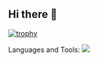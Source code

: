 ## Hi there 👋

[![trophy](https://github-profile-trophy.vercel.app/?username=grukall)](https://github.com/ryo-ma/github-profile-trophy)

Languages and Tools:
<img src="https://img.shields.io/badge/unity-#FFFFFF?style=flat-square&logo=unity&logoColor=white"/>
